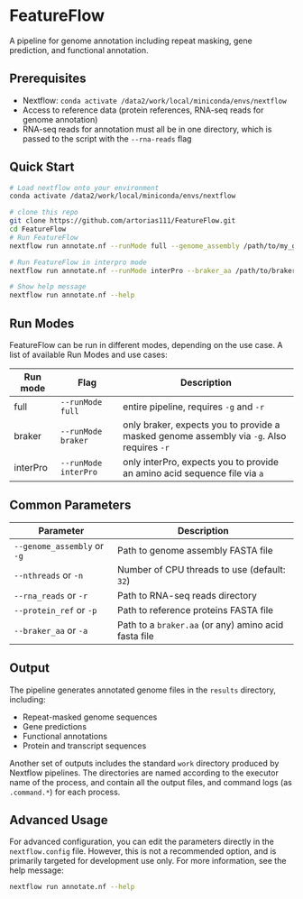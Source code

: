 # FeatureFlow
A pipeline for genome annotation including repeat masking, gene prediction, and functional annotation.

## Prerequisites

- Nextflow: `conda activate /data2/work/local/miniconda/envs/nextflow`
- Access to reference data (protein references, RNA-seq reads for genome annotation)
- RNA-seq reads for annotation must all be in one directory, which is passed to the script with the `--rna-reads` flag

## Quick Start

```bash
# Load nextflow onto your environment
conda activate /data2/work/local/miniconda/envs/nextflow

# clone this repo
git clone https://github.com/artorias111/FeatureFlow.git
cd FeatureFlow
# Run FeatureFlow
nextflow run annotate.nf --runMode full --genome_assembly /path/to/my_genome.fa --rna-reads /path/to/rna/reads --nthreads 64

# Run FeatureFlow in interpro mode
nextflow run annotate.nf --runMode interPro --braker_aa /path/to/braker.aa 

# Show help message
nextflow run annotate.nf --help
```

## Run Modes
FeatureFlow can be run in different modes, depending on the use case. A list of available Run Modes and use cases: 

| Run mode | Flag | Description |
|----------|------|-------------|
| full     | `--runMode full` | entire pipeline, requires `-g` and `-r` |
| braker | `--runMode braker` | only braker, expects you to provide a masked genome assembly via `-g`. Also requires `-r` |
|interPro | `--runMode interPro` | only interPro, expects you to provide an amino acid sequence file via `a` |



## Common Parameters

| Parameter | Description |
|-----------|-------------|
| `--genome_assembly` or `-g` | Path to genome assembly FASTA file |
| `--nthreads` or `-n` | Number of CPU threads to use (default: `32`) |
| `--rna_reads` or `-r` | Path to RNA-seq reads directory | 
| `--protein_ref` or `-p` | Path to reference proteins FASTA file | 
|`--braker_aa` or `-a` |Path to a `braker.aa` (or any) amino acid fasta file |

## Output

The pipeline generates annotated genome files in the `results` directory, including:
- Repeat-masked genome sequences
- Gene predictions
- Functional annotations
- Protein and transcript sequences

Another set of outputs includes the standard `work` directory produced by Nextflow pipelines. The directories are named according to the executor name of the process, and contain all the output files, and command logs (as `.command.*`) for each process. 


## Advanced Usage

For advanced configuration, you can edit the parameters directly in the `nextflow.config` file. However, this is not a recommended option, and is primarily targeted for development use only. For more information, see the help message:

```bash
nextflow run annotate.nf --help
```


